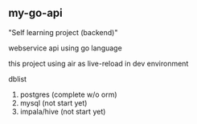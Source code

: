 ## my-go-api

"Self learning project (backend)"

webservice api using go language

this project using air as live-reload in dev environment 

dblist
1. postgres (complete w/o orm)
2. mysql (not start yet)
3. impala/hive (not start yet)
